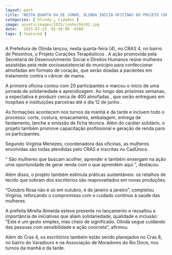 ```yaml
---
layout: post
title: "NESTA QUARTA 04 DE JUNHO, OLINDA INICIA OFICINAS DO PROJETO CORAÇÕES TERAPÉUTICOS EM APOIO A MULHERES COM CÂNCER DE MAMA"
categories: [ Olinda , Cidades ]
image: assets/images/2025/junho/04/02.jpg
date:   2025-07-23  01:50:00 -0300
tags: [ featured ]
---
```

A Prefeitura de Olinda lançou, nesta quarta-feira (4), no CRAS 4, no bairro de Peixinhos, o Projeto Corações Terapêuticos . A ação promovida pela Secretaria de Desenvolvimento Social e Direitos Humanos reúne mulheres assistidas pela rede socioassistencial do município para confeccionar almofadas em formato de coração, que serão doadas a pacientes em tratamento contra o câncer de mama.

A primeira oficina contou com 20 participantes e marcou o início de uma jornada de solidariedade e aprendizagem. Ao longo das próximas semanas, a expectativa é produzir cerca de 400 almofadas , que serão entregues em hospitais e instituições parceiras até o dia 12 de junho .

As formações acontecem nos turnos da manhã e da tarde e incluem todo o processo: corte, costura, ensacamento, embalagem, entrega de fardamento, lanche e emissão de ficha técnica. Além do caráter solidário, o projeto também promove capacitação profissional e geração de renda para os participantes.

Segundo Virgínia Menezes, coordenadora das oficinas, as mulheres envolvidas são todas atendidas pelo CRAS e inscritas no CadÚnico.

“ São mulheres que buscam acolher, aprender e também enxergam na ação uma oportunidade de gerar renda com o que aprendem aqui ”, destacou.

Além disso, o projeto também estimula práticas sustentáveis: os retalhos de tecido que sobram dos escritórios são reaproveitados em novas produções.

“Outubro Rosa não é só em outubro, é de janeiro a janeiro”, completou Virgínia, reforçando o compromisso com o cuidado contínuo à saúde das mulheres.

A prefeita Mirella Almeida esteve presente no lançamento e ressaltou a importância de iniciativas que aliam solidariedade, qualidade e inclusão: "Este é um gesto simples, mas cheio de significado. Olinda segue cuidando das pessoas com sensibilidade e ação concreta", afirmou.

Além do Cras 4, os escritórios também estão sendo planejados no Cras 8, no bairro do Varadouro e na Associação de Moradores do Rio Doce, nos turnos da manhã e da tarde.